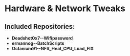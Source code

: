 # Hardware & Network Tweaks

## Included Repositories:
- **Deadshot0x7--Wifipassword**
- **ermannog--BatchScripts**
- **Octanium91--NFS_Heat_CPU_Load_FIX**

